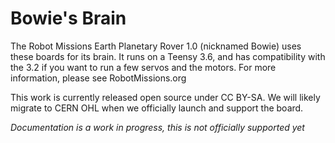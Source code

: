 # Bowie's Brain

The Robot Missions Earth Planetary Rover 1.0 (nicknamed Bowie) uses these boards for its brain. It runs on a Teensy 3.6, and has compatibility with the 3.2 if you want to run a few servos and the motors. For more information, please see RobotMissions.org

This work is currently released open source under CC BY-SA. We will likely migrate to CERN OHL when we officially launch and support the board.

_Documentation is a work in progress, this is not officially supported yet_
